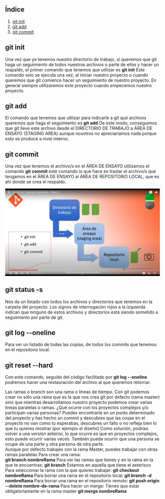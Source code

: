 ## Índice
1. [git init](#git-init)
2. [git add](#git-add)
3. [git commit](#git-commit)

## git init
Una vez que ya tenemos nuestro directorio de trabajo, si queremos que git haga un seguimiento de todos nuestros archivos o parte de ellos y hacer un respaldo, el primer comando que tenemos que utilizar es __git init__ Este comando solo se ejecuta una vez, al iniciar nuestro proyecto o cuando queremos que git comience hacer un seguimiento de nuestro proyecto. En general siempre utilizaremos este proyecto cuando empecemos nuestro proyecto.
## git add
El comando que tenemos que utilizar para indicarle a git qué archivos queremos que haga el seguimiento es __git add__ De este modo, conseguimos que git lleve este archivo desde el DIRECTORIO DE TRABAJO a ÁREA DE ENSAYO (STAGING AREA) aunque nosotros no apreciaríamos nada porque esto se produce a nivel interno.
## git commit
Una vez que tenemos el archivo/s en el ÁREA DE ENSAYO utilizamos el comando __git commit__ este comando lo que hace es traslar el archivo/s que tengamos en el ÁREA DE ENSAYO al ÁREA DE REPOSITORIO LOCAL, que es ahí donde se crea el respaldo.

![imagen 1](images/git_1.png)  

## git status -s
Nos da un listado con todos los archivos y directorios que tenemos en la carpeta del proyecto. Los signos de interrogación rojos a la izquierda indican que ninguno de estos archivos y directorios está siendo sometido a seguimiento por parte de git.
## git log --oneline
Para ver un listado de todas las copias, de todos los commits que tenemos en el repositorio local.
## git reset --hard 
Con este comando, seguido del código facilitado por __git log --oneline__ podremos hacer una restauración del archivo al que queremos retornar.

Las ramas o branch son una rama o líneas de tiempo.
Con git podemos crear no sólo una rama que es la que nos crea git por defecto (rama master) sino que mientras desarrollamos nuestro proyecto podemos crear varias lineas paralelas o ramas.
¿Qué ocurre con los proyectos complejos y/o participan varias personas?
Puedes encontrarte en un punto determinado del proyecto y has hecho un commit y descubres que las cosas en el proyecto no van como tu esperabas, descubres un fallo o no refleja bien lo que tu quieres mostrar (por ejemplo el diseño) Como solución, podrías volver a una versión anterior, lo que ocurre es que en proyectos complejos, esto puede ocurrir varias veces. También puede ocurrir que una persona se ocupe de una parte y otra persona de otra parte.  
Aunque por defecto trabajes con la rama Master, puedes trabajar con otras ramas paralelas
Para crear una rama:  
__git branch nombreRama__
Para ver las ramas que tienes y en la rama en la que te encuentras:
__git branch__
Estamos en aquella que tiene el asterisco
Para seleccionar la rama con la que quieres trabajar:
__git checkout nombreRama__
Para borrar una rama en el repositorio local:
__git branch -d nombreRama__
Para borrar una rama en el repositorio remoto:
__git push origin --delete nombre-de-rama__
Para hacer un merge:
Tienes que estar obligatoriamente en la rama master
__git merge nombreRama__
